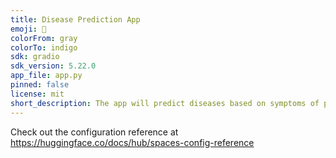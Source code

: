 ```yaml
---
title: Disease Prediction App
emoji: 🏢
colorFrom: gray
colorTo: indigo
sdk: gradio
sdk_version: 5.22.0
app_file: app.py
pinned: false
license: mit
short_description: The app will predict diseases based on symptoms of patient
---
```


Check out the configuration reference at https://huggingface.co/docs/hub/spaces-config-reference

